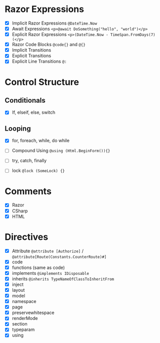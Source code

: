 # Razor Expressions

- [x] Implicit Razor Expressions `@DateTime.Now`
- [x] Await Expressions `<p>@await DoSomething("hello", "world")</p>`
- [x] Explicit Razor Expressions `<p>(DateTime.Now - TimeSpan.FromDays(7)(</p>`
- [x] Razor Code Blocks `@code{}` and `@{}`
- [x] Implicit Transitions
- [x] Explicit Transitions
- [x] Explicit Line Transitions `@:`

# Control Structure

## Conditionals

- [x] If, elseif, else, switch

## Looping

- [x] for, foreach, while, do while

- [ ] Compound Using `@using (Html.BeginForm()){}`
- [ ] try, catch, finally
- [ ] lock `@lock (SomeLock) {}`

# Comments

- [x] Razor
- [x] CSharp
- [x] HTML

# Directives

- [x] Attribute `@attribute [Authorize]` / `@attribute[Route(Constants.CounterRoute)#]`
- [x] code
- [x] functions (same as code)
- [x] implements `@implements IDisposable`
- [x] inherits `@inherits TypeNameOfClassToInheritFrom`
- [x] inject
- [x] layout
- [x] model
- [x] namespace
- [x] page
- [x] preservewhitespace
- [x] renderMode
- [x] section
- [x] typeparam
- [x] using
